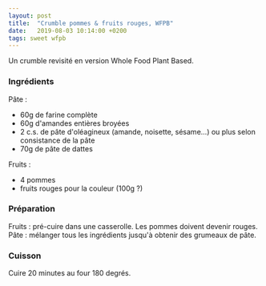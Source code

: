 ```yaml
---
layout: post
title:  "Crumble pommes & fruits rouges, WFPB"
date:   2019-08-03 10:14:00 +0200
tags: sweet wfpb
---
```


Un crumble revisité en version Whole Food Plant Based.

### Ingrédients

Pâte :
* 60g de farine complète
* 60g d'amandes entières broyées
* 2 c.s. de pâte d'oléagineux (amande, noisette, sésame...) ou plus selon consistance de la pâte
* 70g de pâte de dattes

Fruits :
* 4 pommes
* fruits rouges pour la couleur (100g ?)

### Préparation

Fruits : pré-cuire dans une casserolle. Les pommes doivent devenir rouges.
Pâte : mélanger tous les ingrédients jusqu'à obtenir des grumeaux de pâte.

### Cuisson

Cuire 20 minutes au four 180 degrés.
